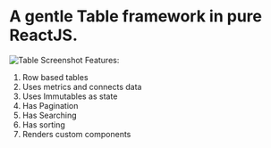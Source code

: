 # A gentle Table framework in pure ReactJS.

![Table Screenshot](https://raw.githubusercontent.com/sujayraaj/tables/master/screenshot.png)
Features:

1. Row based tables
2. Uses metrics and connects data
3. Uses Immutables as state
4. Has Pagination
5. Has Searching
6. Has sorting
7. Renders custom components

